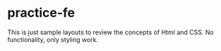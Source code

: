 # practice-fe
This is just sample layouts to review the concepts of Html and CSS. No functionality, only styling work.
